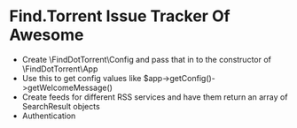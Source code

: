 Find.Torrent Issue Tracker Of Awesome
=====================================

* Create \FindDotTorrent\Config and pass that in to the constructor of \FindDotTorrent\App
 * Use this to get config values like $app->getConfig()->getWelcomeMessage()
* Create feeds for different RSS services and have them return an array of SearchResult objects
* Authentication


